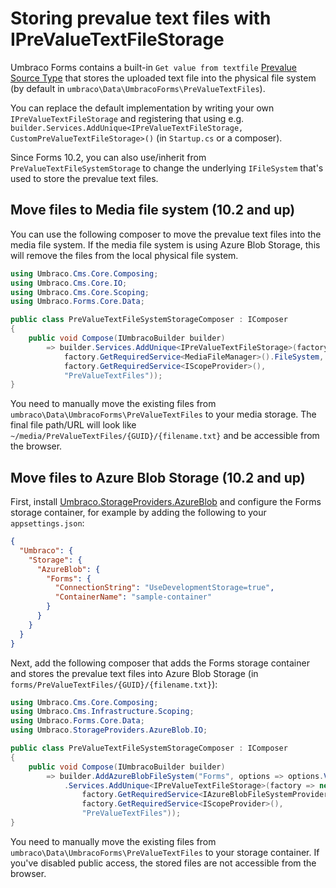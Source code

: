 # Storing prevalue text files with IPreValueTextFileStorage

Umbraco Forms contains a built-in `Get value from textfile` [Prevalue Source Type](extending/adding-a-prevaluesourcetype.md) that stores the uploaded text file into the physical file system (by default in  `umbraco\Data\UmbracoForms\PreValueTextFiles`).

You can replace the default implementation by writing your own `IPreValueTextFileStorage` and registering that using e.g. `builder.Services.AddUnique<IPreValueTextFileStorage, CustomPreValueTextFileStorage>()` (in `Startup.cs` or a composer).

Since Forms 10.2, you can also use/inherit from `PreValueTextFileSystemStorage` to change the underlying `IFileSystem` that's used to store the prevalue text files.

## Move files to Media file system (10.2 and up)

You can use the following composer to move the prevalue text files into the media file system. If the media file system is using Azure Blob Storage, this will remove the files from the local physical file system.

```csharp
using Umbraco.Cms.Core.Composing;
using Umbraco.Cms.Core.IO;
using Umbraco.Cms.Core.Scoping;
using Umbraco.Forms.Core.Data;

public class PreValueTextFileSystemStorageComposer : IComposer
{
    public void Compose(IUmbracoBuilder builder)
        => builder.Services.AddUnique<IPreValueTextFileStorage>(factory => new PreValueTextFileSystemStorage(
            factory.GetRequiredService<MediaFileManager>().FileSystem,
            factory.GetRequiredService<IScopeProvider>(),
            "PreValueTextFiles"));
}
```

You need to manually move the existing files from `umbraco\Data\UmbracoForms\PreValueTextFiles` to your media storage. The final file path/URL will look like `~/media/PreValueTextFiles/{GUID}/{filename.txt}` and be accessible from the browser.

## Move files to Azure Blob Storage (10.2 and up)

First, install [Umbraco.StorageProviders.AzureBlob](https://github.com/umbraco/Umbraco.StorageProviders) and configure the Forms storage container, for example by adding the following to your `appsettings.json`:

```json
{
  "Umbraco": {
    "Storage": {
      "AzureBlob": {
        "Forms": {
          "ConnectionString": "UseDevelopmentStorage=true",
          "ContainerName": "sample-container"
        }
      }
    }
  }
}
```

Next, add the following composer that adds the Forms storage container and stores the prevalue text files into Azure Blob Storage (in `forms/PreValueTextFiles/{GUID}/{filename.txt}`):

```csharp
using Umbraco.Cms.Core.Composing;
using Umbraco.Cms.Infrastructure.Scoping;
using Umbraco.Forms.Core.Data;
using Umbraco.StorageProviders.AzureBlob.IO;

public class PreValueTextFileSystemStorageComposer : IComposer
{
    public void Compose(IUmbracoBuilder builder)
        => builder.AddAzureBlobFileSystem("Forms", options => options.VirtualPath = "~/forms")
            .Services.AddUnique<IPreValueTextFileStorage>(factory => new PreValueTextFileSystemStorage(
                factory.GetRequiredService<IAzureBlobFileSystemProvider>().GetFileSystem("Forms"),
                factory.GetRequiredService<IScopeProvider>(),
                "PreValueTextFiles"));
}
```

You need to manually move the existing files from `umbraco\Data\UmbracoForms\PreValueTextFiles` to your storage container. If you've disabled public access, the stored files are not accessible from the browser.
